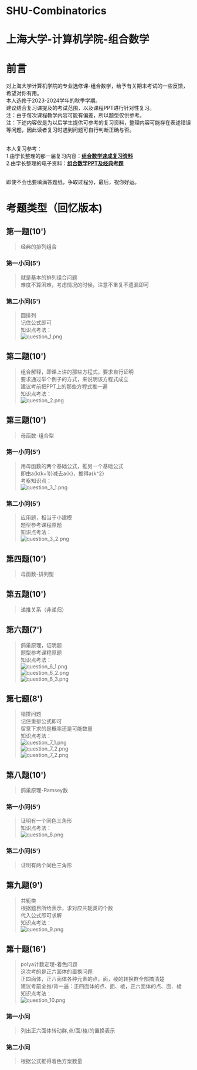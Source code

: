 # SHU-Combinatorics
# 上海大学-计算机学院-组合数学
# 前言
对上海大学计算机学院的专业选修课-组合数学，给予有关期末考试的一些反馈，希望对你有用。
<br>本人选修于2023-2024学年的秋季学期。
<br>建议结合复习课提及的考试范围，以及课程PPT进行针对性复习。
<br>注：由于每次课程教学内容可能有偏差，所以题型仅供参考。
<br>注：下述内容仅是为以后学生提供可参考的复习资料，整理内容可能存在表述错误等问题，因此读者复习时遇到问题可自行判断正确与否。

    
<br>本人复习参考：
<br>1.由学长整理的那一届复习内容：**[组合数学速成复习资料](https://github.com/Amadeus-1048/Course-Review/tree/main/%E7%BB%84%E5%90%88%E6%95%B0%E5%AD%A6)**
<br>2.由学长整理的电子资料：**[组合数学PPT及经典考题](https://github.com/1051727403/SHU-CS-Source-Share/tree/main/%E5%AD%A6%E4%B9%A0%E8%B5%84%E6%96%99%EF%BC%88%E9%9D%9E%E7%94%B5%E5%AD%90%E4%B9%A6%EF%BC%89/%E7%BB%84%E5%90%88%E6%95%B0%E5%AD%A6)**

    
<br>即使不会也要填满答题纸，争取过程分，最后，祝你好运。

    

# 考题类型（回忆版本)

## 第一题(10')
> 经典的排列组合
### 第一小问(5')
> 就是基本的排列组合问题
> <br>难度不算困难，考虑情况的时候，注意不重复不遗漏即可
### 第二小问(5')
> 圆排列
><br> 记住公式即可
> <br>知识点考法：
><br> ![question_1.png](material_images/question_1.png)

## 第二题(10')
>组合解释，即课上讲的那些方程式，要求自行证明
><br>要求通过举个例子的方式，来说明该方程式成立
><br>建议考前把PPT上的那些方程式推一遍
> <br>知识点考法：
><br> ![question_2.png](material_images/question_2.png)

## 第三题(10')
> 母函数-组合型
### 第一小问(5')
> 用母函数的两个基础公式，推另一个基础公式
> <br>即由a{k(k+1)}减去a{k}，推得a{k^2}
> <br>考察知识点：
> <br>![question_3_1.png](material_images/question_3_1.png)
### 第二小问(5')
> 应用题，相当于小建模
><br> 题型参考课程原题
> <br>知识点考法：
><br> ![question_3_2.png](material_images/question_3_2.png)

## 第四题(10')
>母函数-排列型

## 第五题(10')
>递推关系（非递归）

## 第六题(7')
>鸽巢原理，证明题
><br>题型参考课程原题
> <br>知识点考法：
> <br>![question_6_1.png](material_images/question_6_1.png)
><br>![question_6_2.png](material_images/question_6_2.png)
><br>![question_6_3.png](material_images/question_6_3.png)

## 第七题(8')
>错排问题
><br>记住重排公式即可
><br>留意下求的是概率还是可能数量
> <br>知识点考法：
> <br>![question_7_1.png](material_images/question_7_1.png)
><br> ![question_7_2.png](material_images/question_7_2.png)
> <br>![question_7_2.png](material_images/question_7_3.png)

## 第八题(10')
>鸽巢原理-Ramsey数
### 第一小问(5')
> 证明有一个同色三角形
> <br>知识点考法：
><br> ![question_8.png](material_images/question_8.png)
### 第二小问(5')
> 证明有两个同色三角形

## 第九题(9')
>共轭类
><br>根据题目所给表示，求对应共轭类的个数
><br>代入公式即可求解
> <br>知识点考法：
> <br>![question_9.png](material_images/question_9.png)

## 第十题(16')
>polya计数定理-着色问题
><br>这次考的是正六面体的置换问题
><br>正四面体，正六面体各种元素的点，面，棱的转换群全部搞清楚
><br>建议考前全推/背一遍：正四面体的点、面、棱，正六面体的点、面、棱
> <br>知识点考法：
><br> ![question_10.png](material_images/question_10.png)
### 第一小问
> 列出正六面体转动群,点/面/棱/的置换表示
### 第二小问
> 根据公式推得着色方案数量
